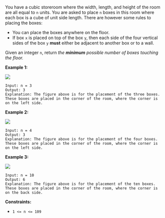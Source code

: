 You have a cubic storeroom where the width, length, and height of the room are
all equal to `n` units. You are asked to place `n` boxes in this room where
each box is a cube of unit side length. There are however some rules to
placing the boxes:

  * You can place the boxes anywhere on the floor.
  * If box `x` is placed on top of the box `y`, then each side of the four vertical sides of the box `y` **must** either be adjacent to another box or to a wall.

Given an integer `n`, return _the **minimum** possible number of boxes
touching the floor._



**Example 1:**

![](https://assets.leetcode.com/uploads/2021/01/04/3-boxes.png)

    
    
    Input: n = 3
    Output: 3
    Explanation: The figure above is for the placement of the three boxes.
    These boxes are placed in the corner of the room, where the corner is on the left side.
    

**Example 2:**

![](https://assets.leetcode.com/uploads/2021/01/04/4-boxes.png)

    
    
    Input: n = 4
    Output: 3
    Explanation: The figure above is for the placement of the four boxes.
    These boxes are placed in the corner of the room, where the corner is on the left side.
    

**Example 3:**

![](https://assets.leetcode.com/uploads/2021/01/04/10-boxes.png)

    
    
    Input: n = 10
    Output: 6
    Explanation: The figure above is for the placement of the ten boxes.
    These boxes are placed in the corner of the room, where the corner is on the back side.



**Constraints:**

  * `1 <= n <= 109`

